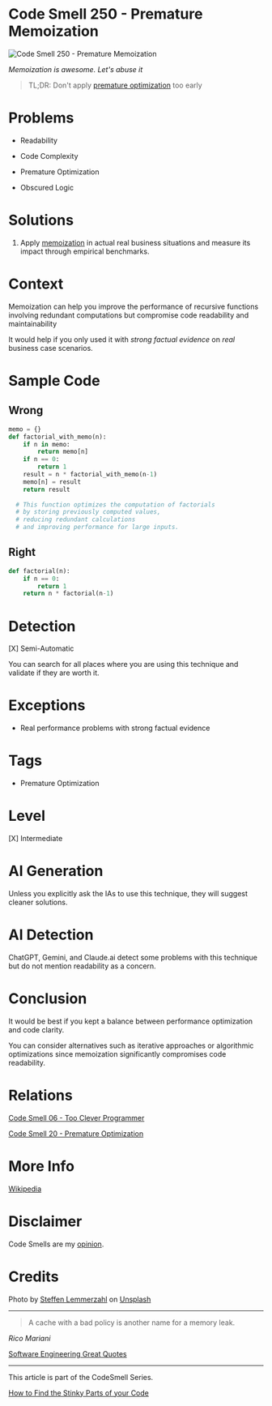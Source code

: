 # Code Smell 250 - Premature Memoization
            
![Code Smell 250 - Premature Memoization](Code%20Smell%20250%20-%20Premature%20Memoization.jpg)

*Memoization is awesome. Let's abuse it*

> TL;DR: Don't apply [premature optimization](https://github.com/mcsee/Software-Design-Articles/tree/main/Articles/Code%20Smells/Code%20Smell%2020%20-%20Premature%20Optimization/readme.md) too early

# Problems

- Readability

- Code Complexity

- Premature Optimization

- Obscured Logic

# Solutions

1. Apply [memoization](https://en.wikipedia.org/wiki/Memoization) in actual real business situations and measure its impact through empirical benchmarks.		

# Context

Memoization can help you improve the performance of recursive functions involving redundant computations but compromise code readability and maintainability  

It would help if you only used it with *strong factual evidence* on *real* business case scenarios.

# Sample Code

## Wrong

[Gist Url]: # (https://gist.github.com/mcsee/7cdd5907fa5404a79581a3fac7a2af65)

```python
memo = {}
def factorial_with_memo(n):
    if n in memo:
        return memo[n]
    if n == 0:
        return 1
    result = n * factorial_with_memo(n-1)
    memo[n] = result
    return result
  
  # This function optimizes the computation of factorials
  # by storing previously computed values,
  # reducing redundant calculations 
  # and improving performance for large inputs.
```

## Right

[Gist Url]: # (https://gist.github.com/mcsee/3aa806cc9c3d9eb8493706ec031f7343)

```python
def factorial(n):
    if n == 0:
        return 1
    return n * factorial(n-1)
```

# Detection

[X] Semi-Automatic 

You can search for all places where you are using this technique and validate if they are worth it.

# Exceptions

- Real performance problems with strong factual evidence

# Tags

- Premature Optimization

# Level
 
[X] Intermediate 

# AI Generation

Unless you explicitly ask the IAs to use this technique, they will suggest cleaner solutions.

# AI Detection

ChatGPT, Gemini, and Claude.ai detect some problems with this technique but do not mention readability as a concern.

# Conclusion

It would be best if you kept a balance between performance optimization and code clarity.

You can consider alternatives such as iterative approaches or algorithmic optimizations since memoization significantly compromises code readability.

# Relations

[Code Smell 06 - Too Clever Programmer](https://github.com/mcsee/Software-Design-Articles/tree/main/Articles/Code%20Smells/Code%20Smell%2006%20-%20Too%20Clever%20Programmer/readme.md)

[Code Smell 20 - Premature Optimization](https://github.com/mcsee/Software-Design-Articles/tree/main/Articles/Code%20Smells/Code%20Smell%2020%20-%20Premature%20Optimization/readme.md)

# More Info

[Wikipedia](https://en.wikipedia.org/wiki/Memoization)

# Disclaimer

Code Smells are my [opinion](https://github.com/mcsee/Software-Design-Articles/tree/main/Articles/Blogging/I%20Wrote%20More%20than%2090%20Articles%20on%202021%20Here%20is%20What%20I%20Learned/readme.md).

# Credits

Photo by [Steffen Lemmerzahl](https://unsplash.com/@steffen_l) on [Unsplash](https://unsplash.com/photos/snow-covered-field-during-daytime-kp1n4gWKTOg)  
  
* * *

> A cache with a bad policy is another name for a memory leak.

_Rico Mariani_ 
 
[Software Engineering Great Quotes](https://github.com/mcsee/Software-Design-Articles/tree/main/Articles/Quotes/Software%20Engineering%20Great%20Quotes/readme.md)

* * *

This article is part of the CodeSmell Series.

[How to Find the Stinky Parts of your Code](https://github.com/mcsee/Software-Design-Articles/tree/main/Articles/Code%20Smells/How%20to%20Find%20the%20Stinky%20parts%20of%20your%20Code/readme.md)